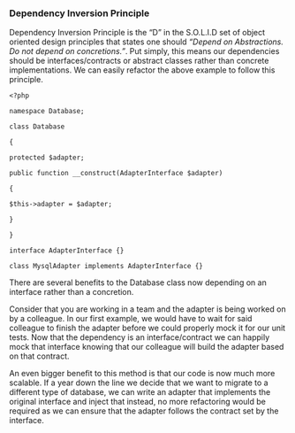 ### Dependency Inversion Principle

Dependency Inversion Principle is the “D” in the S.O.L.I.D set of object oriented design principles that states one should _“Depend on Abstractions. Do not depend on concretions.”_. Put simply, this means our dependencies should be interfaces\/contracts or abstract classes rather than concrete implementations. We can easily refactor the above example to follow this principle.

`<?php`

`namespace Database;`

`class Database`

`{`

`protected $adapter;`

`public function __construct(AdapterInterface $adapter)`

`{`

`$this->adapter = $adapter;`

`}`

`}`

`interface AdapterInterface {}`

`class MysqlAdapter implements AdapterInterface {}`

There are several benefits to the Database class now depending on an interface rather than a concretion.

Consider that you are working in a team and the adapter is being worked on by a colleague. In our first example, we would have to wait for said colleague to finish the adapter before we could properly mock it for our unit tests. Now that the dependency is an interface\/contract we can happily mock that interface knowing that our colleague will build the adapter based on that contract.

An even bigger benefit to this method is that our code is now much more scalable. If a year down the line we decide that we want to migrate to a different type of database, we can write an adapter that implements the original interface and inject that instead, no more refactoring would be required as we can ensure that the adapter follows the contract set by the interface.

